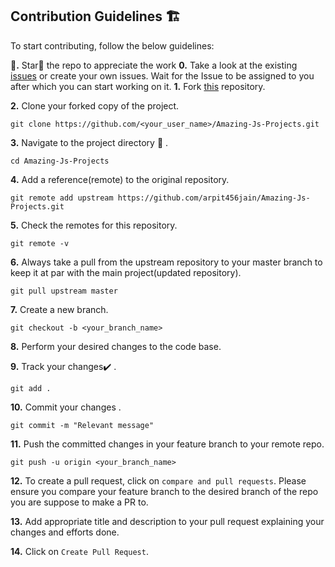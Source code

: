 ## Contribution Guidelines 🏗
To start contributing, follow the below guidelines: 

**🌟.** Star🌟 the repo to appreciate the work
**0.**  Take a look at the existing [issues](https://github.com/arpit456jain/Amazing-Js-Projects/issues) or create your own issues. Wait for the Issue to be assigned to you after which you can start working on it.
**1.**  Fork [this](https://github.com/arpit456jain/Amazing-Js-Projects) repository.

**2.**  Clone your forked copy of the project.

```
git clone https://github.com/<your_user_name>/Amazing-Js-Projects.git
```

**3.** Navigate to the project directory :file_folder: .

```
cd Amazing-Js-Projects
```

**4.** Add a reference(remote) to the original repository.

```
git remote add upstream https://github.com/arpit456jain/Amazing-Js-Projects.git
```

**5.** Check the remotes for this repository.

```
git remote -v
```

**6.** Always take a pull from the upstream repository to your master branch to keep it at par with the main project(updated repository).

```
git pull upstream master
```

**7.** Create a new branch.

```
git checkout -b <your_branch_name>
```

**8.** Perform your desired changes to the code base.


**9.** Track your changes:heavy_check_mark: .

```
git add . 
```

**10.** Commit your changes .

```
git commit -m "Relevant message"
```

**11.** Push the committed changes in your feature branch to your remote repo.

```
git push -u origin <your_branch_name>
```

**12.** To create a pull request, click on `compare and pull requests`. Please ensure you compare your feature branch to the desired branch of the repo you are suppose to make a PR to.

**13.** Add appropriate title and description to your pull request explaining your changes and efforts done.

**14.** Click on `Create Pull Request`.
